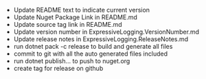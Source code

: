 * Update README text to indicate current version
* Update Nuget Package Link in README.md
* Update source tag link in README.md
* Update version number in ExpressiveLogging.VersionNumber.md
* Update release notes in ExpressiveLogging.ReleaseNotes.md
* run dotnet pack -c release to build and generate all files
* commit to git with all the auto generated files included
* run dotnet publish... to push to nuget.org
* create tag for release on github
